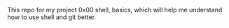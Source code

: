 This repo for my project 0x00 shell, basics, which will help me understand how to use shell and git better.
